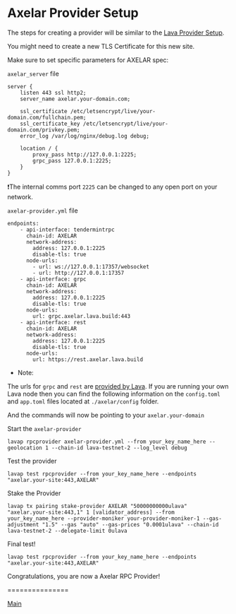 # Axelar Provider Setup

The steps for creating a provider will be similar to the [Lava Provider Setup](https://github.com/zachzwei/z4ch-nodes/blob/main/lava/lava-provider-tls.md).

You might need to create a new TLS Certificate for this new site.

Make sure to set specific parameters for AXELAR spec:

`axelar_server` file
```
server {
    listen 443 ssl http2;
    server_name axelar.your-domain.com;

    ssl_certificate /etc/letsencrypt/live/your-domain.com/fullchain.pem;
    ssl_certificate_key /etc/letsencrypt/live/your-domain.com/privkey.pem;
    error_log /var/log/nginx/debug.log debug;

    location / {
        proxy_pass http://127.0.0.1:2225;
        grpc_pass 127.0.0.1:2225;
    }
}
```

❗The internal comms port `2225` can be changed to any open port on your network.

`axelar-provider.yml` file
```
endpoints:
    - api-interface: tendermintrpc
      chain-id: AXELAR
      network-address:
        address: 127.0.0.1:2225
        disable-tls: true
      node-urls:
        - url: ws://127.0.0.1:17357/websocket
        - url: http://127.0.0.1:17357
    - api-interface: grpc
      chain-id: AXELAR
      network-address:
        address: 127.0.0.1:2225
        disable-tls: true
      node-urls:
        url: grpc.axelar.lava.build:443
    - api-interface: rest
      chain-id: AXELAR
      network-address:
        address: 127.0.0.1:2225
        disable-tls: true
      node-urls:
        url: https://rest.axelar.lava.build
```

* Note:
  
The urls for `grpc` and `rest` are [provided by Lava](https://docs.lavanet.xyz/public-rpc).
If you are running your own Lava node then you can find the following information on the `config.toml` and `app.toml` files located at `./axelar/config` folder.


And the commands will now be pointing to your `axelar.your-domain`

Start the `axelar-provider`

```
lavap rpcprovider axelar-provider.yml --from your_key_name_here --geolocation 1 --chain-id lava-testnet-2 --log_level debug
```

Test the provider
```
lavap test rpcprovider --from your_key_name_here --endpoints "axelar.your-site:443,AXELAR"
```

Stake the Provider
```
lavap tx pairing stake-provider AXELAR "50000000000ulava" "axelar.your-site:443,1" 1 [validator_address] --from your_key_name_here --provider-moniker your-provider-moniker-1 --gas-adjustment "1.5" --gas "auto" --gas-prices "0.0001ulava" --chain-id lava-testnet-2 --delegate-limit 0ulava
```

Final test!
```
lavap test rpcprovider --from your_key_name_here --endpoints "axelar.your-site:443,AXELAR"
```

Congratulations, you are now a Axelar RPC Provider!


===============

[Main](https://github.com/zachzwei/z4ch-nodes/blob/main/README.md)
